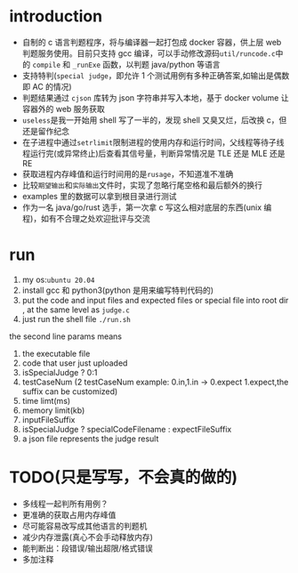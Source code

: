 # introduction

- 自制的 c 语言判题程序，将与编译器一起打包成 docker 容器，供上层 web 判题服务使用。目前只支持 gcc 编译，可以手动修改源码`util/runcode.c`中的 `compile` 和 `_runExe` 函数，以判题 java/python 等语言
- 支持特判(`special judge`，即允许 1 个测试用例有多种正确答案,如输出是偶数即 AC 的情况)
- 判题结果通过 `cjson` 库转为 json 字符串并写入本地，基于 docker volume 让容器外的 web 服务获取
- `useless`是我一开始用 shell 写了一半的，发现 shell 又臭又烂，后改换 c，但还是留作纪念
- 在子进程中通过`setrlimit`限制进程的使用内存和运行时间，父线程等待子线程运行完(或异常终止)后查看其信号量，判断异常情况是 TLE 还是 MLE 还是 RE
- 获取进程内存峰值和运行时间用的是`rusage`，不知道准不准确
- 比较`期望输出`和`实际输出`文件时，实现了忽略行尾空格和最后额外的换行
- examples 里的数据可以拿到根目录进行测试
- 作为一名 java/go/rust 选手，第一次拿 c 写这么相对底层的东西(unix 编程)，如有不合理之处欢迎批评与交流

# run

1. my os:`ubuntu 20.04`
2. install gcc 和 python3(python 是用来编写特判代码的)
3. put the code and input files and expected files or special file into root dir , at the same level as `judge.c`
4. just run the shell file `./run.sh`

the second line params means

1. the executable file
2. code that user just uploaded
3. isSpecialJudge ? 0:1
4. testCaseNum (2 testCaseNum example: 0.in,1.in -> 0.expect 1.expect,the suffix can be customized)
5. time limt(ms)
6. memory limit(kb)
7. inputFileSuffix
8. isSpecialJudge ? specialCodeFilename : expectFileSuffix
9. a json file represents the judge result

# TODO(只是写写，不会真的做的)

- 多线程一起判所有用例？
- 更准确的获取占用内存峰值
- 尽可能容易改写成其他语言的判题机
- 减少内存泄露(真心不会手动释放内存)
- 能判断出：段错误/输出超限/格式错误
- 多加注释
